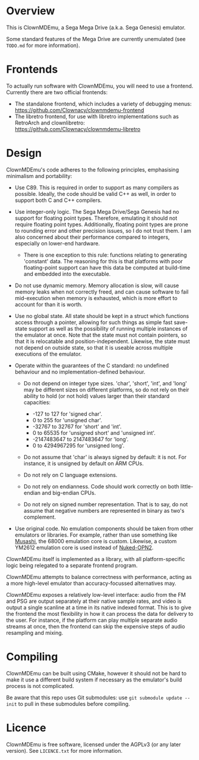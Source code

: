 # Overview

This is ClownMDEmu, a Sega Mega Drive (a.k.a. Sega Genesis) emulator.

Some standard features of the Mega Drive are currently unemulated (see
`TODO.md` for more information).


# Frontends

To actually run software with ClownMDEmu, you will need to use a frontend.
Currently there are two official frontends:
- The standalone frontend, which includes a variety of debugging menus:
  https://github.com/Clownacy/clownmdemu-frontend
- The libretro frontend, for use with libretro implementations such as
  RetroArch and clownlibretro:
  https://github.com/Clownacy/clownmdemu-libretro


# Design

ClownMDEmu's code adheres to the following principles, emphasising minimalism
and portability:

- Use C89. This is required in order to support as many compilers as possible.
  Ideally, the code should be valid C++ as well, in order to support both C and
  C++ compilers.

- Use integer-only logic. The Sega Mega Drive/Sega Genesis had no support for
  floating point types. Therefore, emulating it should not require floating
  point types. Additionally, floating point types are prone to rounding error
  and other precision issues, so I do not trust them. I am also concerned about
  their performance compared to integers, especially on lower-end hardware.

  - There is one exception to this rule: functions relating to generating
    'constant' data. The reasoning for this is that platforms with poor
    floating-point support can have this data be computed at build-time and
    embedded into the executable.

- Do not use dynamic memory. Memory allocation is slow, will cause memory leaks
  when not correctly freed, and can cause software to fail mid-execution when
  memory is exhausted, which is more effort to account for than it is worth.

- Use no global state. All state should be kept in a struct which functions
  access through a pointer, allowing for such things as simple fast save-state
  support as well as the possibility of running multiple instances of the
  emulator at once. Note that the state must not contain pointers, so that it
  is relocatable and position-independent. Likewise, the state must not depend
  on outside state, so that it is useable across multiple executions of the
  emulator.

- Operate within the guarantees of the C standard: no undefined behaviour and
  no implementation-defined behaviour.

  - Do not depend on integer type sizes. 'char', 'short', 'int', and 'long' may
    be different sizes on different platforms, so do not rely on their ability
    to hold (or not hold) values larger than their standard capacities:
    - -127 to 127 for 'signed char'.
    - 0 to 255 for 'unsigned char'.
    - -32767 to 32767 for 'short' and 'int'.
    - 0 to 65535 for 'unsigned short' and 'unsigned int'.
    - -2147483647 to 2147483647 for 'long'.
    - 0 to 4294967295 for 'unsigned long'.

  - Do not assume that 'char' is always signed by default: it is not. For
    instance, it is unsigned by default on ARM CPUs.

  - Do not rely on C language extensions.

  - Do not rely on endianness. Code should work correctly on both little-endian
    and big-endian CPUs.

  - Do not rely on signed number representation. That is to say, do not assume
    that negative numbers are represented in binary as two's complement.

- Use original code. No emulation components should be taken from other
  emulators or libraries. For example, rather than use something like
  [Musashi](https://github.com/kstenerud/Musashi), the 68000 emulation core is
  custom. Likewise, a custom YM2612 emulation core is used instead of
  [Nuked-OPN2](https://github.com/nukeykt/Nuked-OPN2).

ClownMDEmu itself is implemented as a library, with all platform-specific logic
being relegated to a separate frontend program.

ClownMDEmu attempts to balance correctness with performance, acting as a more
high-level emulator than accuracy-focussed alternatives may.

ClownMDEmu exposes a relatively low-level interface: audio from the FM and PSG
are output separately at their native sample rates, and video is output a
single scanline at a time in its native indexed format. This is to give the
frontend the most flexibility in how it can process the data for delivery to
the user. For instance, if the platform can play multiple separate audio
streams at once, then the frontend can skip the expensive steps of audio
resampling and mixing.


# Compiling

ClownMDEmu can be built using CMake, however it should not be hard to make it
use a different build system if necessary as the emulator's build process is
not complicated.

Be aware that this repo uses Git submodules: use `git submodule update --init`
to pull in these submodules before compiling.


# Licence

ClownMDEmu is free software, licensed under the AGPLv3 (or any later version).
See `LICENCE.txt` for more information.

